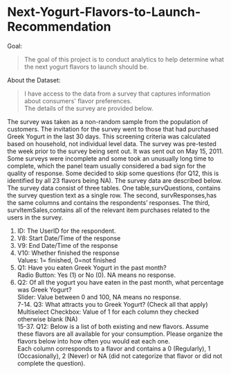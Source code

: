 # Next-Yogurt-Flavors-to-Launch-Recommendation
Goal:
>The goal of this project is to conduct analytics to help determine what the next yogurt flavors to launch should be.

About the Dataset:  
>I have access to the data from a survey that captures information about consumers' flavor preferences.  
The details of the survey are provided below.  
  
The survey was taken as a non-random sample from the population of customers. The invitation for the survey went to those that had purchased Greek Yogurt in the last 30 days. This screening criteria was calculated based on household, not individual level data. The survey was pre-tested the week prior to the survey being sent out. It was sent out on May 15, 2011. Some surveys were incomplete and some took an unusually long time to complete, which the panel team usually considered a bad sign for the quality of response. Some decided to skip some questions (for Q12, this is identified by all 23 flavors being NA). The survey data are described below. The survey data consist of three tables. One table,survQuestions, contains the survey question text as a single row. The second, survResponses,has the same columns and contains the respondents’ responses. The third, survItemSales,contains all of the relevant item purchases related to the users in the survey.  

1. ID: The UserID for the respondent.
2. V8: Start Date/Time of the response
3. V9: End Date/Time of the response
4. V10: Whether finished the response  
Values: 1= finished, 0=not finished
5. Q1: Have you eaten Greek Yogurt in the past month?  
Radio Button: Yes (1) or No (0). NA means no response.
6. Q2: Of all the yogurt you have eaten in the past month, what percentage was Greek Yogurt?  
Slider: Value between 0 and 100, NA means no response.  
7-14. Q3: What attracts you to Greek Yogurt? (Check all that apply)
Multiselect Checkbox: Value of 1 for each column they checked otherwise blank (NA)  
15-37. Q12: Below is a list of both existing and new flavors. Assume these flavors are all available for your consumption. Please organize the flavors below into how often you would eat each one.  
Each column corresponds to a flavor and contains a 0 (Regularly), 1 (Occasionally), 2 (Never) or NA (did not categorize that flavor or did not complete the question).
